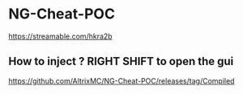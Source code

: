 # NG-Cheat-POC

https://streamable.com/hkra2b

## How to inject ? **RIGHT SHIFT to open the gui**

https://github.com/AltrixMC/NG-Cheat-POC/releases/tag/Compiled
